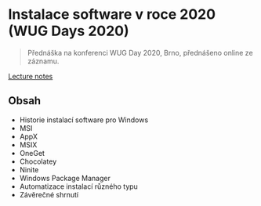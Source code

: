 # Instalace software v roce 2020 (WUG Days 2020)

> Přednáška na konferenci WUG Day 2020, Brno, přednášeno online ze záznamu.

[Lecture notes](./Instalace-Software.ps1)

## Obsah

* Historie instalací software pro Windows
* MSI
* AppX
* MSIX
* OneGet
* Chocolatey
* Ninite
* Windows Package Manager
* Automatizace instalací různého typu
* Závěrečné shrnutí
